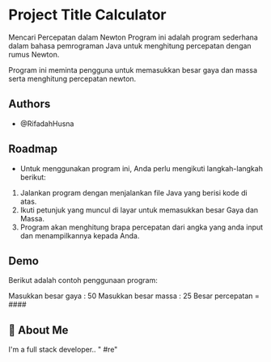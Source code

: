 
# Project Title Calculator

Mencari Percepatan dalam Newton
Program ini adalah program sederhana dalam bahasa pemrograman Java untuk menghitung percepatan dengan rumus Newton.


Program ini meminta pengguna untuk memasukkan besar gaya dan massa serta menghitung percepatan newton.



## Authors

- @RifadahHusna


## Roadmap

- Untuk menggunakan program ini, Anda perlu mengikuti langkah-langkah berikut:

1. Jalankan program dengan menjalankan file Java yang berisi kode di atas.
2. Ikuti petunjuk yang muncul di layar untuk memasukkan besar Gaya dan Massa.
3. Program akan menghitung brapa percepatan dari angka yang anda input dan menampilkannya kepada Anda.



## Demo

Berikut adalah contoh penggunaan program:

Masukkan besar gaya : 50
Masukkan besar massa : 25
Besar percepatan = ####


## 🚀 About Me
I'm a full stack developer..
" #re" 
